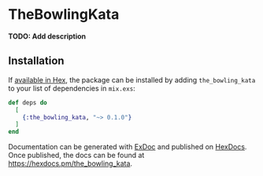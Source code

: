 # TheBowlingKata

**TODO: Add description**

## Installation

If [available in Hex](https://hex.pm/docs/publish), the package can be installed
by adding `the_bowling_kata` to your list of dependencies in `mix.exs`:

```elixir
def deps do
  [
    {:the_bowling_kata, "~> 0.1.0"}
  ]
end
```

Documentation can be generated with [ExDoc](https://github.com/elixir-lang/ex_doc)
and published on [HexDocs](https://hexdocs.pm). Once published, the docs can
be found at <https://hexdocs.pm/the_bowling_kata>.

